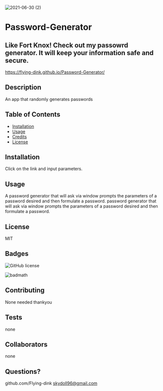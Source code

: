 ![2021-06-30 (2)](https://user-images.githubusercontent.com/83742550/124044221-e996bc80-d9da-11eb-93ba-0540376eb27a.png)
# Password-Generator

##  Like Fort Knox!  Check out my passowrd generator.  It will keep your information safe and secure.  
 https://flying-dink.github.io/Password-Generator/



## Description
 An app that  randomly generates passwords

## Table of Contents 



* [Installation](#installation)
* [Usage](#usage)
* [Credits](#credits)
* [License](#license)


## Installation
Click on the link and input parameters.




## Usage 
 A password generator that will ask via window prompts the parameters of a password desired and then formulate a password. password generator that will ask via window prompts the parameters of a password desired and then formulate a password. 



## License
MIT







## Badges
![GitHub license](https://img.shields.io/badge/license-MIT-blue.svg)


![badmath](https://img.shields.io/github/languages/top/nielsenjared/badmath)




## Contributing
None needed thankyou



## Tests
none






## Collaborators
none










## Questions?

github.com/Flying-dink
skydoll96@gmail.com
